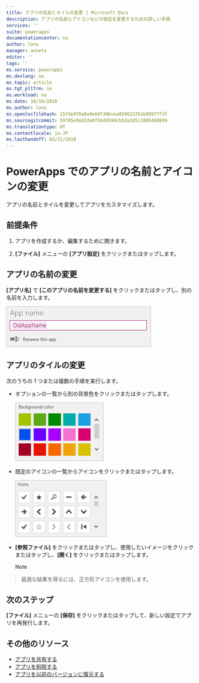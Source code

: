```yaml
---
title: アプリの名前とタイルの変更 | Microsoft Docs
description: アプリの名前とアイコンなどの設定を変更するための詳しい手順
services: ''
suite: powerapps
documentationcenter: na
author: lonu
manager: anneta
editor: ''
tags: ''
ms.service: powerapps
ms.devlang: na
ms.topic: article
ms.tgt_pltfrm: na
ms.workload: na
ms.date: 10/16/2016
ms.author: lonu
ms.openlocfilehash: 257de970a8a9e68f30bcea858622761b08977f3f
ms.sourcegitcommit: 59785e9e82da8f5bd459dcb5da3d5c18064b0899
ms.translationtype: HT
ms.contentlocale: ja-JP
ms.lasthandoff: 03/22/2018
---
```

# <a name="change-app-name-and-icon-in-powerapps"></a>PowerApps でのアプリの名前とアイコンの変更
アプリの名前とタイルを変更してアプリをカスタマイズします。

## <a name="prerequisites"></a>前提条件
1. アプリを作成するか、編集するために開きます。

2. **[ファイル]** メニューの **[アプリ設定]** をクリックまたはタップします。

## <a name="rename-an-app"></a>アプリの名前の変更
**[アプリ名]** で **[このアプリの名前を変更する]** をクリックまたはタップし、別の名前を入力します。

![アプリを閉じる](./media/set-name-tile/rename-app.png)

## <a name="change-an-app-tile"></a>アプリのタイルの変更
次のうちの 1 つまたは複数の手順を実行します。

* オプションの一覧から別の背景色をクリックまたはタップします。

    ![タイルの色の選択](./media/set-name-tile/tile-colors.png)

* 既定のアイコンの一覧からアイコンをクリックまたはタップします。

    ![タイルのアイコンの選択](./media/set-name-tile/tile-icons.png)

* **[参照ファイル]** をクリックまたはタップし、使用したいイメージをクリックまたはタップし、**[開く]** をクリックまたはタップします。

    > [!NOTE]
> 最適な結果を得るには、正方形アイコンを使用します。

## <a name="next-step"></a>次のステップ
**[ファイル]** メニューの **[保存]** をクリックまたはタップして、新しい設定でアプリを再発行します。

## <a name="more-resources"></a>その他のリソース
* [アプリを共有する](share-app.md)
* [アプリを削除する](delete-app.md)
* [アプリを以前のバージョンに復元する](restore-an-app.md)
